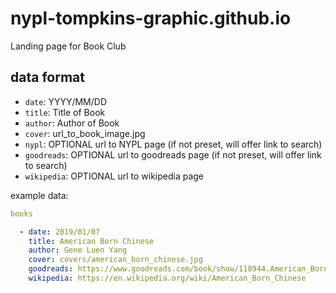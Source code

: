 # nypl-tompkins-graphic.github.io

Landing page for Book Club

## data format

- `date`: YYYY/MM/DD
- `title`: Title of Book
- `author`: Author of Book
- `cover`: url_to_book_image.jpg
- `nypl`: OPTIONAL url to NYPL page (if not preset, will offer link to search)
- `goodreads`: OPTIONAL url to goodreads page (if not preset, will offer link to search)
- `wikipedia`: OPTIONAL url to wikipedia page

example data:

```yaml
books

  - date: 2019/01/07
    title: American Born Chinese
    author: Gene Luen Yang
    cover: covers/american_born_chinese.jpg
    goodreads: https://www.goodreads.com/book/show/118944.American_Born_Chinese
    wikipedia: https://en.wikipedia.org/wiki/American_Born_Chinese
```
